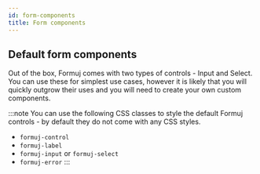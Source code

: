 ```yaml
---
id: form-components
title: Form components
---
```


## Default form components

Out of the box, Formuj comes with two types of controls - Input and Select. You can use these for simplest use cases, however it is likely that you will quickly outgrow their uses and you will need to create your own custom components.

:::note
You can use the following CSS classes to style the default Formuj controls - by default they do not come with any CSS styles.

- `formuj-control`
- `formuj-label`
- `formuj-input` or `formuj-select`
- `formuj-error`
:::
